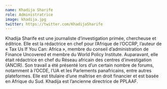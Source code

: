 ```yaml
---
name: Khadija Sharife
role: Administratrice
image: khadija.jpg
twitter: https://twitter.com/KhadijaSharife
---
```

Khadija Sharife est une journaliste d’investigation primée, chercheuse et éditrice. Elle est la rédactrice en chef pour l’Afrique de l’OCCRP, l’auteur de « Tax Us If You Can: Africa », membre du conseil d’administration de Finance Uncovered et membre du World Policy Institute. Auparavant, elle était rédactrice en chef du Réseau africain des centres d’investigation (ANCIR). Son travail a été présenté lors d’un certain nombre de forums, notamment à l’OCDE, l’UA et les Parlements panafricains, entre autres plateformes. Elle est titulaire d’une maîtrise en droit financier et est basée en Afrique du Sud. Khadija est l’ancienne directrice de PPLAAF.
